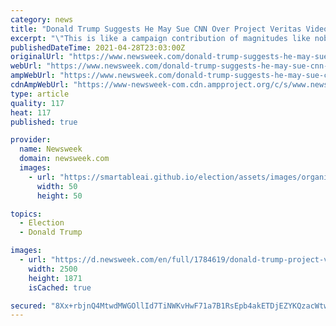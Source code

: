 ```yaml
---
category: news
title: "Donald Trump Suggests He May Sue CNN Over Project Veritas Video Allegedly Proving Bias"
excerpt: "\"This is like a campaign contribution of magnitudes like nobody's ever seen before,\" former President Donald Trump said of a Project Veritas video that secretly recorded a CNN employee describing the network's reporting as anti-Trump \"propaganda."
publishedDateTime: 2021-04-28T23:03:00Z
originalUrl: "https://www.newsweek.com/donald-trump-suggests-he-may-sue-cnn-over-project-veritas-video-allegedly-proving-bias-1587306"
webUrl: "https://www.newsweek.com/donald-trump-suggests-he-may-sue-cnn-over-project-veritas-video-allegedly-proving-bias-1587306"
ampWebUrl: "https://www.newsweek.com/donald-trump-suggests-he-may-sue-cnn-over-project-veritas-video-allegedly-proving-bias-1587306?amp=1"
cdnAmpWebUrl: "https://www-newsweek-com.cdn.ampproject.org/c/s/www.newsweek.com/donald-trump-suggests-he-may-sue-cnn-over-project-veritas-video-allegedly-proving-bias-1587306?amp=1"
type: article
quality: 117
heat: 117
published: true

provider:
  name: Newsweek
  domain: newsweek.com
  images:
    - url: "https://smartableai.github.io/election/assets/images/organizations/newsweek.com-50x50.jpg"
      width: 50
      height: 50

topics:
  - Election
  - Donald Trump

images:
  - url: "https://d.newsweek.com/en/full/1784619/donald-trump-project-veritas-cnn-lawsuit.jpg"
    width: 2500
    height: 1871
    isCached: true

secured: "8Xx+rbjnQ4MtwdMWGOllId7TiNWKvHwF71a7B1RsEpb4akETDjEZYKQzacWtwCB/fd3GqG/RJZC4cjG1QX+PU+77yGkdZRNXQ+m6IQfEoOP9uyfdzjCoMzHxkq/GcJ5pZaXxZOjPS1PghFdEMa7lB/Drsu9uQp3TBjfNXb7O+OwuAz3K4IjxMQqmccTIUBZKuyfZ3fTd/iKa38kBbNnf7N2fT+Rm2iNkPG3JTMGgzhoAu18dAXjXl8wtMF/QAQ6ETMxbzOIdlxWb5ezIMrqNo28Bdgb2Ypg1byOGHaML6Ihu5zP4zy3uW9VdU/3AY3aRAq3jeTgdaQgCd+mcLvA21GzqOiXmwShbAYpX8L8koxk=;o7Fn50HBbCZhDKRZi0JuNA=="
---
```


